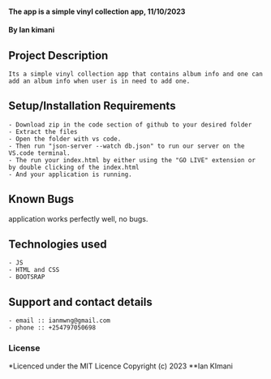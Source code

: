 #### The app is a simple vinyl collection app, 11/10/2023
#### **By Ian kimani**
## Project Description
    Its a simple vinyl collection app that contains album info and one can add an album info when user is in need to add one.
## Setup/Installation Requirements
    - Download zip in the code section of github to your desired folder
    - Extract the files
    - Open the folder with vs code.
    - Then run "json-server --watch db.json" to run our server on the VS.code terminal.
    - The run your index.html by either using the "GO LIVE" extension or by double clicking of the index.html
    - And your application is running.
       


## Known Bugs
 application works perfectly well, no bugs.

## Technologies used
    - JS
    - HTML and CSS
    - BOOTSRAP

## Support and contact details
    - email :: ianmwng@gmail.com
    - phone :: +254797050698

### License
*Licenced under the MIT Licence
Copyright (c) 2023 **Ian KImani
